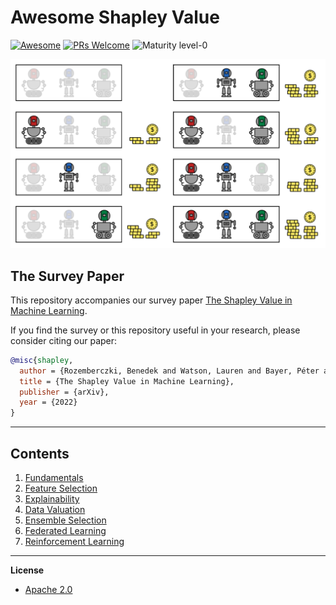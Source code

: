 
# Awesome Shapley Value
[![Awesome](https://cdn.rawgit.com/sindresorhus/awesome/d7305f38d29fed78fa85652e3a63e154dd8e8829/media/badge.svg)](https://github.com/sindresorhus/awesome)
[![PRs Welcome](https://img.shields.io/badge/PRs-welcome-brightgreen.svg?style=flat-square)](http://makeapullrequest.com)
![Maturity level-0](https://img.shields.io/badge/Maturity%20Level-ML--0-red)


<p align="center">
  <img width="800" src="https://github.com/AstraZeneca/awesome-shapley-value/blob/master/cute_robot.jpg">
</p>



## The Survey Paper

This repository accompanies our survey paper [The Shapley Value in Machine Learning](https://arxiv.org/abs/2202.05594).

If you find the survey or this repository useful in your research, please consider citing our paper:

```bibtex
@misc{shapley,
  author = {Rozemberczki, Benedek and Watson, Lauren and Bayer, Péter and Yang, Hao-Tsung and Kiss, Olivér and Nilsson, Sebastian and Sarkar, Rik},
  title = {The Shapley Value in Machine Learning},
  publisher = {arXiv},
  year = {2022}
}

```
--------------------------------------------------------------------------------

## Contents  


1. [Fundamentals](https://github.com/AstraZeneca/awesome-shapley-value/blob/master/chapters/fundamentals.md)
2. [Feature Selection](https://github.com/AstraZeneca/awesome-shapley-value/blob/master/chapters/feature_selection.md)
3. [Explainability](https://github.com/AstraZeneca/awesome-shapley-value/blob/master/chapters/explainability.md)
4. [Data Valuation](https://github.com/AstraZeneca/awesome-shapley-value/blob/master/chapters/data_valuation.md)
5. [Ensemble Selection](https://github.com/AstraZeneca/awesome-shapley-value/blob/master/chapters/ensemble_selection.md)
6. [Federated Learning](https://github.com/AstraZeneca/awesome-shapley-value/blob/master/chapters/federated_learning.md)
7. [Reinforcement Learning](https://github.com/AstraZeneca/awesome-shapley-value/blob/master/chapters/reinforcement_learning.md)

--------------------------------------------------------------------------------

**License**

- [Apache 2.0](https://github.com/AstraZeneca/awesome-shapley-value/blob/master/LICENSE)
